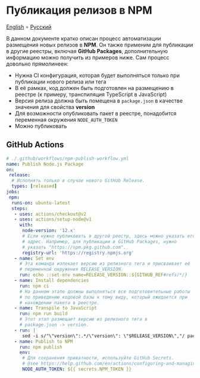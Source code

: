 # Публикация релизов в NPM

[English](./npm.en.md) ∘ [Русский](./npm.ru.md)

В данном документе кратко описан процесс автоматизации размещения новых релизов в **NPM**. Он также применим для публикации в другие реестры, включая **GitHub Packages**, дополнительную информацию можно получить из примеров ниже. Сам процесс довольно прямолинеен:

- Нужна CI конфигурация, которая будет выполняться только при публикации нового релиза или тега
- В её рамках, код должен быть подготовлен на размещению в реестре (к примеру, транспиляция TypeScript в JavaScript)
- Версия релиза должна быть помещена в `package.json` в качестве значения для свойства **version**
- Для возможности опубликовать пакет в реестре, понадобится переменная окружения `NODE_AUTH_TOKEN`
- Можно публиковать

## GitHub Actions

```yml
# ./.github/workflows/npm-publish-workflow.yml
name: Publish Node.js Package
on:
 release:
  # Исполнять только в случае нового GitHub Release.
  types: [released]
jobs:
 npm:
  runs-on: ubuntu-latest
  steps:
   - uses: actions/checkout@v2
   - uses: actions/setup-node@v1
     with:
      node-version: '12.x'
      # Если нужно публиковать в другой реестр, здесь можно указать его
      # адрес. Например, для публикации в GitHub Packages, нужно
      # указать "https://npm.pkg.github.com".
      registry-url: 'https://registry.npmjs.org'
   - name: Set env
     # Эта команда излекает версию из релизного тега и присваивает её
     # переменной окружения RELEASE_VERSION.
     run: echo ::set-env name=RELEASE_VERSION::${GITHUB_REF#refs/*/}
   - name: Install dependencies
     run: npm ci
     # На данном этапе должны выполняться все подготовительные работы
     # по приведению кодовой базы к тому виду, который ожидается при
     # нахождении пакета в реестре.
   - name: Transpile to JavaScript
     run: npm run build
     # Этот этап размещает версию из релизного тега в
     # package.json -> version.
   - run: |
      sed -i s/"\"version\":.*/\"version\": \"$RELEASE_VERSION\","/ package.json
   - name: Publish to NPM
     run: npm publish
     env:
      # Для сохранения приватности, используйте GitHub Secrets.
      # @see https://help.github.com/en/actions/configuring-and-managing-workflows/creating-and-storing-encrypted-secrets
      NODE_AUTH_TOKEN: ${{ secrets.NPM_TOKEN }}
```
